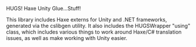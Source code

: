 HUGS!
Haxe Unity Glue...Stuff!

This library includes Haxe externs for Unity and .NET frameworks, generated via the cslibgen utility. It also
includes the HUGSWrapper "using" class, which includes various things to work around Haxe/C# translation issues, as
well as make working with Unity easier.
